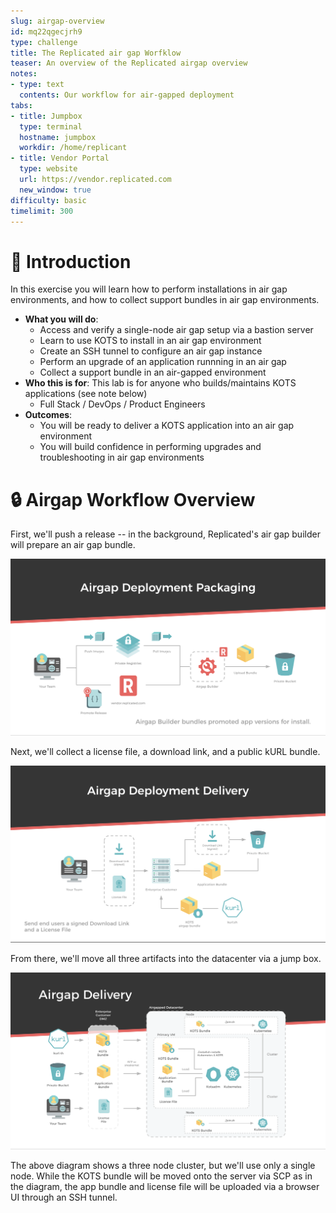 ```yaml
---
slug: airgap-overview
id: mq22qgecjrh9
type: challenge
title: The Replicated air gap Worfklow
teaser: An overview of the Replicated airgap overview
notes:
- type: text
  contents: Our workflow for air-gapped deployment
tabs:
- title: Jumpbox
  type: terminal
  hostname: jumpbox
  workdir: /home/replicant
- title: Vendor Portal
  type: website
  url: https://vendor.replicated.com
  new_window: true
difficulty: basic
timelimit: 300
---
```


👋 Introduction
===============

In this exercise you will learn how to perform installations in air gap environments, and
how to collect support bundles in air gap environments.

* **What you will do**:
    * Access and verify a single-node air gap setup via a bastion server
    * Learn to use KOTS to install in an air gap environment
    * Create an SSH tunnel to configure an air gap instance
    * Perform an upgrade of an application runnning in an air gap
    * Collect a support bundle in an air-gapped environment
* **Who this is for**: This lab is for anyone who builds/maintains KOTS applications (see note below)
    * Full Stack / DevOps / Product Engineers
* **Outcomes**:
    * You will be ready to deliver a KOTS application into an air gap environment
    * You will build confidence in performing upgrades and troubleshooting in air gap environments

🔒 Airgap Workflow Overview
===========================

First, we'll push a release -- in the background, Replicated's air gap builder will prepare an air gap bundle.

![Air Gap Deployment Packaging](../assets/airgap-slide-1.png)

Next, we'll collect a license file, a download link, and a public kURL bundle.

![Air Gap Deployment Delivery](../assets/airgap-slide-2.png)

From there, we'll move all three artifacts into the datacenter via a jump box.

![Air Gap Delviery](../assets/airgap-slide-3.png)

The above diagram shows a three node cluster, but we'll use only a single node.
While the KOTS bundle will be moved onto the server via SCP as in the diagram,
the app bundle and license file will be uploaded via a browser UI through an SSH tunnel.
